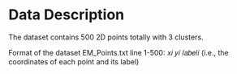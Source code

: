# Data Description
The dataset contains 500 2D points totally with 3 clusters. 

Format of the dataset EM_Points.txt
line 1-500: 𝑥𝑖 𝑦𝑖
𝑙𝑎𝑏𝑒𝑙𝑖
 (i.e., the coordinates of each point and its label)
